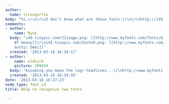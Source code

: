 ```yaml
---
author:
  name: tirengarfio
body: "hi,\r\n\r\nI don't know what are these fonts:\r\n\r\nhttp://i49.tinypic.com/211oqgw.png\r\nhttp://i45.tinypic.com/5ochn8.png\r\n\r\nThanks\r\n\r\nJavi"
comments:
- author:
    name: Ryuk
  body: "i49.tinypic.com/211oqgw.png: [[http://www.myfonts.com/fonts/bitstream/futura|Futura
    BT Heavy]]\r\ni45.tinypic.com/5ochn8.png: [[http://www.myfonts.com/fonts/adobe/itc-franklin-gothic|Franklin
    Gothic Demi]]"
  created: '2013-03-18 16:34:17'
- author:
    name: oldnick
    picture: 109434
  body: "Assuming you mean the lagr headlines...\r\nhttp://www.myfonts.com/fonts/urw/franklin-gothic/t-demi/"
  created: '2013-03-18 16:34:50'
date: '2013-03-18 16:27:23'
node_type: font_id
title: Help to recognize two fonts

---
```

